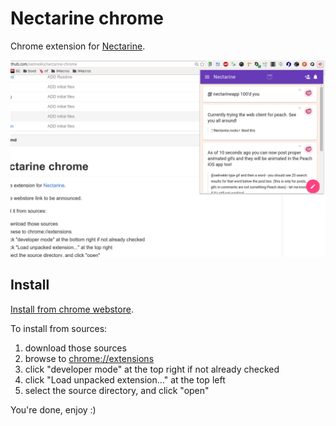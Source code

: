 # Nectarine chrome

Chrome extension for [Nectarine](http://nectarine.rocks).

![Screenshot](screenshot.png)


## Install

[Install from chrome webstore](https://chrome.google.com/webstore/detail/nectarine/pcdklgbmhjbfhpnfnnohjomdlnpnfhnb).

To install from sources:

1. download those sources
2. browse to [chrome://extensions](chrome://extensions)
3. click "developer mode" at the top right if not already checked
4. click "Load unpacked extension..." at the top left
5. select the source directory, and click "open"

You're done, enjoy :)
